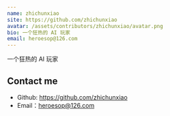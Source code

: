 ```yaml
---
name: zhichunxiao
site: https://github.com/zhichunxiao
avatar: /assets/contributors/zhichunxiao/avatar.png
bio: 一个狂热的 AI 玩家
email: heroesop@126.com 
---
```


一个狂热的 AI 玩家

## Contact me

- Github: <https://github.com/zhichunxiao>
- Email：<heroesop@126.com>